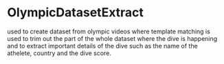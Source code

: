 # OlympicDatasetExtract
used to create dataset from olympic videos where template matching is used to trim out the part of the whole dataset where the dive is happening and to extract important details of the dive such as the name of the athelete, country and the dive score.
